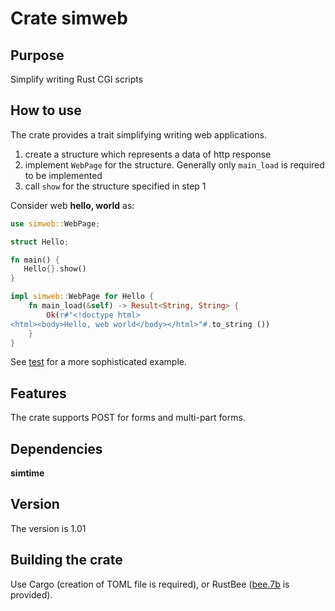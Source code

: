 # Crate simweb

## Purpose

Simplify writing Rust CGI scripts

## How to use

The crate provides a trait simplifying writing web applications. 

1. create a structure which represents a data of http response
2. implement `WebPage` for the structure. Generally only `main_load` is required to be implemented
3. call `show` for the structure specified in step 1

Consider web **hello, world** as:

```rust
use simweb::WebPage;

struct Hello;

fn main() {
   Hello{}.show()
}

impl simweb::WebPage for Hello {
    fn main_load(&self) -> Result<String, String> {
        Ok(r#"<!doctype html>
<html><body>Hello, web world</body></html>"#.to_string ())
    }
}
```

See [test](https://github.com/vernisaz/simweb/blob/master/test/test.rs) for a more sophisticated example.

## Features
The crate supports POST for forms and multi-part forms.

## Dependencies

**simtime**
## Version 
The version is 1.01

## Building the crate

Use Cargo (creation of TOML file is required), or RustBee ([bee.7b](https://github.com/vernisaz/simweb/blob/master/bee.7b) is provided).
